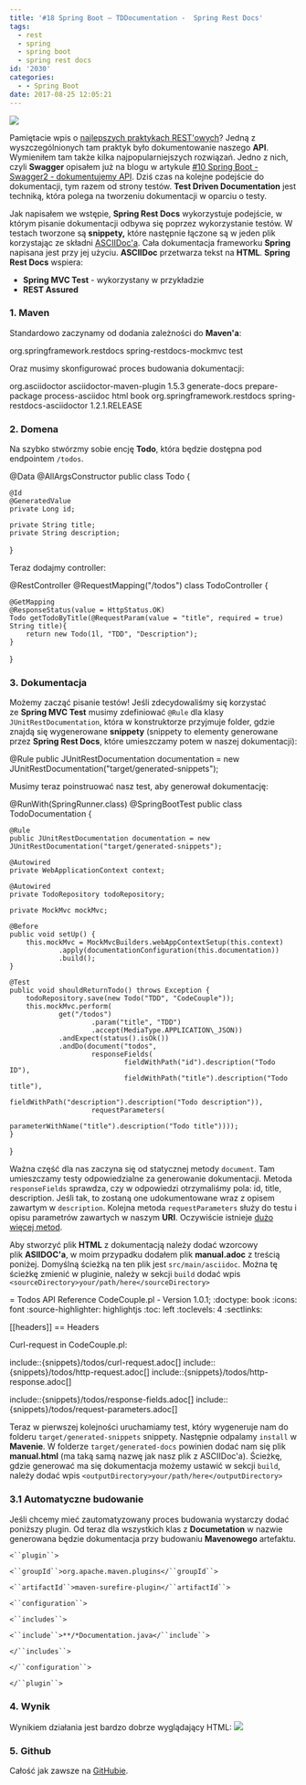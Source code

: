 ```yaml
---
title: '#18 Spring Boot – TDDocumentation -  Spring Rest Docs'
tags:
  - rest
  - spring
  - spring boot
  - spring rest docs
id: '2030'
categories:
  - - Spring Boot
date: 2017-08-25 12:05:21
---
```


[![](http://codecouple.pl/wp-content/uploads/2017/02/springBootArt.png)](http://codecouple.pl/wp-content/uploads/2017/02/springBootArt.png)

Pamiętacie wpis o [najlepszych praktykach REST'owych](http://codecouple.pl/2017/07/07/rest-architecture-best-practises/)? Jedną z wyszczególnionych tam praktyk było dokumentowanie naszego **API**. Wymieniłem tam także kilka najpopularniejszych rozwiązań. Jedno z nich, czyli **Swagger** opisałem już na blogu w artykule [#10 Spring Boot - Swagger2 - dokumentujemy API](http://codecouple.pl/2017/01/07/9-spring-boot-swagger2-dokumentujemy-api/). Dziś czas na kolejne podejście do dokumentacji, tym razem od strony testów. **Test Driven Documentation** jest techniką, która polega na tworzeniu dokumentacji w oparciu o testy.
<!-- more -->
Jak napisałem we wstępie, **Spring Rest Docs** wykorzystuje podejście, w którym pisanie dokumentacji odbywa się poprzez wykorzystanie testów. W testach tworzone są **snippety,** które następnie łączone są w jeden plik korzystając ze składni [ASCIIDoc'a](http://asciidoctor.org/). Cała dokumentacja frameworku **Spring** napisana jest przy jej użyciu. **ASCIIDoc** przetwarza tekst na **HTML**. **Spring Rest Docs** wspiera:

*   **Spring MVC Test** - wykorzystany w przykładzie
*   **REST Assured**

### 1\. Maven

Standardowo zaczynamy od dodania zależności do **Maven'a**:

<dependency>
   <groupId>org.springframework.restdocs</groupId>
   <artifactId>spring-restdocs-mockmvc</artifactId>
   <scope>test</scope>
</dependency>

Oraz musimy skonfigurować proces budowania dokumentacji:

<build>
   <plugins>
      <plugin>
         <groupId>org.asciidoctor</groupId>
         <artifactId>asciidoctor-maven-plugin</artifactId>
         <version>1.5.3</version>
         <executions>
            <execution>
               <id>generate-docs</id>
               <phase>prepare-package</phase>
               <goals>
                  <goal>process-asciidoc</goal>
               </goals>
               <configuration>
                  <backend>html</backend>
                  <doctype>book</doctype>
               </configuration>
            </execution>
         </executions>
         <dependencies>
            <dependency>
               <groupId>org.springframework.restdocs</groupId>
               <artifactId>spring-restdocs-asciidoctor</artifactId>
               <version>1.2.1.RELEASE</version>
            </dependency>
         </dependencies>
      </plugin>
   </plugins>
</build>

### 2\. Domena

Na szybko stwórzmy sobie encję **Todo**, która będzie dostępna pod endpointem `/todos`.

@Data
@AllArgsConstructor
public class Todo {

    @Id
    @GeneratedValue
    private Long id;

    private String title;
    private String description;

}

Teraz dodajmy controller:

@RestController
@RequestMapping("/todos")
class TodoController {

    @GetMapping
    @ResponseStatus(value = HttpStatus.OK)
    Todo getTodoByTitle(@RequestParam(value = "title", required = true) String title){
        return new Todo(1l, "TDD", "Description");
    }

}

### 3. Dokumentacja

Możemy zacząć pisanie testów! Jeśli zdecydowaliśmy się korzystać ze **Spring MVC Test** musimy zdefiniować `@Rule` dla klasy `JUnitRestDocumentation`, która w konstruktorze przyjmuje folder, gdzie znajdą się wygenerowane **snippety** (snippety to elementy generowane przez **Spring Rest Docs**, które umieszczamy potem w naszej dokumentacji):

@Rule
public JUnitRestDocumentation documentation = new JUnitRestDocumentation("target/generated-snippets");

Musimy teraz poinstruować nasz test, aby generował dokumentację:

@RunWith(SpringRunner.class)
@SpringBootTest
public class TodoDocumentation {

    @Rule
    public JUnitRestDocumentation documentation = new JUnitRestDocumentation("target/generated-snippets");

    @Autowired
    private WebApplicationContext context;

    @Autowired
    private TodoRepository todoRepository;

    private MockMvc mockMvc;

    @Before
    public void setUp() {
        this.mockMvc = MockMvcBuilders.webAppContextSetup(this.context)
                .apply(documentationConfiguration(this.documentation))
                .build();
    }

    @Test
    public void shouldReturnTodo() throws Exception {
        todoRepository.save(new Todo("TDD", "CodeCouple"));
        this.mockMvc.perform(
                get("/todos")
                        .param("title", "TDD")
                        .accept(MediaType.APPLICATION\_JSON))
                .andExpect(status().isOk())
                .andDo(document("todos",
                        responseFields(
                                fieldWithPath("id").description("Todo ID"),
                                fieldWithPath("title").description("Todo title"),
                                fieldWithPath("description").description("Todo description")),
                        requestParameters(
                                parameterWithName("title").description("Todo title"))));
    }

}

Ważna część dla nas zaczyna się od statycznej metody `document`. Tam umieszczamy testy odpowiedzialne za generowanie dokumentacji. Metoda `responseFields` sprawdza, czy w odpowiedzi otrzymaliśmy pola: id, title, description. Jeśli tak, to zostaną one udokumentowane wraz z opisem zawartym w `description`. Kolejna metoda `requestParameters` służy do testu i opisu parametrów zawartych w naszym **URI**. Oczywiście istnieje [dużo więcej metod](http://docs.spring.io/spring-restdocs/docs/1.2.1.RELEASE/reference/html5/).

Aby stworzyć plik **HTML** z dokumentacją należy dodać wzorcowy plik **ASIIDOC'a**, w moim przypadku dodałem plik **manual.adoc** z treścią poniżej. Domyślną ścieżką na ten plik jest `src/main/asciidoc`. Można tę ścieżkę zmienić w pluginie, należy w sekcji `build` dodać wpis `<sourceDirectory>your/path/here</sourceDirectory>`

\= Todos API Reference
CodeCouple.pl - Version 1.0.1;
:doctype: book
:icons: font
:source-highlighter: highlightjs
:toc: left
:toclevels: 4
:sectlinks:


\[\[headers\]\]
== Headers

Curl-request in CodeCouple.pl:

include::{snippets}/todos/curl-request.adoc\[\]
include::{snippets}/todos/http-request.adoc\[\]
include::{snippets}/todos/http-response.adoc\[\]

include::{snippets}/todos/response-fields.adoc\[\]
include::{snippets}/todos/request-parameters.adoc\[\]

Teraz w pierwszej kolejności uruchamiamy test, który wygeneruje nam do folderu `target/generated-snippets` snippety. Następnie odpalamy `install` w **Mavenie**. W folderze `target/generated-docs` powinien dodać nam się plik **manual.html** (ma taką samą nazwę jak nasz plik z ASCIIDoc'a). Ścieżkę, gdzie generować ma się dokumentacja możemy ustawić w sekcji `build`, należy dodać wpis `<outputDirectory>your/path/here</outputDirectory>`

### 3.1 Automatyczne budowanie

Jeśli chcemy mieć zautomatyzowany proces budowania wystarczy dodać poniższy plugin. Od teraz dla wszystkich klas z **Documetation** w nazwie generowana będzie dokumentacja przy budowaniu **Mavenowego** artefaktu.

 `<``plugin``>`

 `<``groupId``>org.apache.maven.plugins</``groupId``>`

 `<``artifactId``>maven-surefire-plugin</``artifactId``>`

 `<``configuration``>`

 `<``includes``>`

 `<``include``>**/*Documentation.java</``include``>`

 `</``includes``>`

 `</``configuration``>`

 `</``plugin``>`

### 4. Wynik

Wynikiem działania jest bardzo dobrze wyglądający HTML: [![](http://codecouple.pl/wp-content/uploads/2017/08/springRestDocs.png)](http://codecouple.pl/wp-content/uploads/2017/08/springRestDocs.png)

### 5. Github

Całość jak zawsze na [GitHubie](https://github.com/kchrusciel/Spring-Boot-Examples).